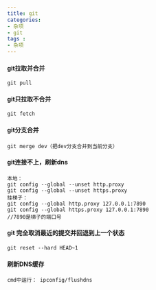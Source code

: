 ```yaml
---
title: git
categories: 
- 杂项
- git
tags :
- 杂项
---
```

#### git拉取并合并
    git pull

#### git只拉取不合并
    git fetch

#### git分支合并
    git merge dev（把dev分支合并到当前分支）

#### git连接不上，刷新dns
```shell
本地：
git config --global --unset http.proxy
git config --global --unset https.proxy
挂梯子：
git config --global http.proxy 127.0.0.1:7890
git config --global https.proxy 127.0.0.1:7890
//7890是梯子的端口号
```
#### git 完全取消最近的提交并回退到上一个状态
```
git reset --hard HEAD~1
```
#### 刷新DNS缓存
```
cmd中运行： ipconfig/flushdns
```
